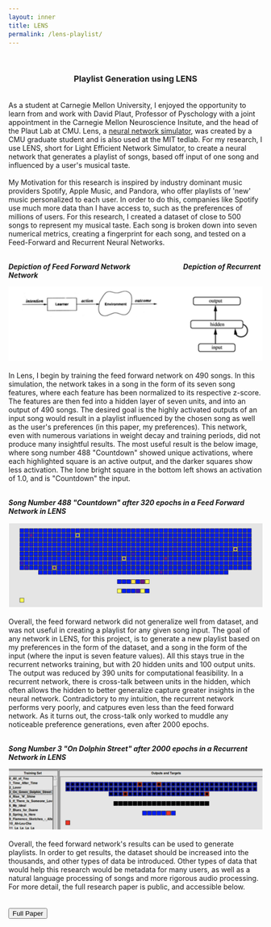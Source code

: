 ```yaml
---
layout: inner
title: LENS
permalink: /lens-playlist/
---
```

<br>
<div align="center">
<h3>Playlist Generation using LENS</h3>
</div>
<br>
<div align="left">
As a student at Carnegie Mellon University, I enjoyed the opportunity to learn from and work with David Plaut, Professor of Pyschology with a joint appointment in the Carnegie Mellon Neuroscience Insitute, and the head of the Plaut Lab at CMU. Lens, a <a href="https://ni.cmu.edu/~plaut/Lens/">neural network simulator</a>, was created by a CMU graduate student and is also used at the MIT tedlab. For my research, I use LENS, short for Light Efficient Network Simulator, to create a neural network that generates a playlist of songs, based off input of one song and influenced by a user's musical taste.
<br><br>
My Motivation for this research is inspired by industry dominant music providers Spotify, Apple Music, and Pandora, who offer playlists of 'new' music personalized to each user. In order to do this, companies like Spotify use much more data than I have access to, such as the preferences of millions of users. For this research, I created a dataset of close to 500 songs to represent my musical taste. Each song is broken down into seven numerical metrics, creating a fingerprint for each song, and tested on a Feed-Forward and Recurrent Neural Networks.
<br><br>
<p class="text-right"><strong><i>Depiction of Feed Forward Network &emsp;&emsp;&emsp;&emsp;&emsp;&emsp;&emsp; Depiction of Recurrent Network&emsp;</i></strong></p>

<img class="img-responsive" src="img/ffd-rec-networks.jpg" title="Flows of Feed Forward network (left) and Recurrent Network">
<br><br>
In Lens, I begin by training the feed forward network on 490 songs. In this simulation, the network takes in a song in the form of its seven song features, where each feature has been normalized to its respective z-score. The features are then fed into a hidden layer of seven units, and into an output of 490 songs. The desired goal is the highly activated outputs of an input song would result in a playlist influenced by the chosen song as well as the user's preferences (in this paper, my preferences). This network, even with numerous variations in weight decay and training periods, did not produce many insightful results. The most useful result is the below image, where song number 488 "Countdown" showed unique activations, where each highlighted square is an active output, and the darker squares show less activation. The lone bright square in the bottom left shows an activation of 1.0, and is "Countdown" the input.
<br><br>
<p class="text-center"><strong><i>Song Number 488 "Countdown" after 320 epochs in a Feed Forward Network in LENS</i></strong></p>
<img class="img-responsive" src="img/countdown.png" title="Countdown, #488, after 320 training epochs.">
<br><br>
Overall, the feed forward network did not generalize well from dataset, and was not useful in creating a playlist for any given song input. The goal of any network in LENS, for this project, is to generate a new playlist based on my preferences in the form of the dataset, and a song in the form of the input (where the input is seven feature values). All this stays true in the recurrent networks training, but with 20 hidden units and 100 output units. The output was reduced by 390 units for computational feasibility. In a recurrent network, there is cross-talk between units in the hidden, which often allows the hidden to better generalize capture greater insights in the neural network. Contradictory to my intuition, the recurrent network performs very poorly, and catpures even less than the feed forward network. As it turns out, the cross-talk only worked to muddle any noticeable preference generations, even after 2000 epochs.
<br><br>
<p class="text-center"><strong><i>Song Number 3 "On Dolphin Street" after 2000 epochs in a Recurrent Network in LENS</i></strong></p>
<img class="img-responsive" src="img/on-dolphin-street.png" title="On Dolphin Street, #3, after 2000 training epochs.">
<br><br>
Overall, the feed forward network's results can be used to generate playlists. In order to get results, the dataset should be increased into the thousands, and other types of data be introduced. Other types of data that would help this research would be metadata for many users, as well as a natural language processing of songs and more rigorous audio processing. For more detail, the full research paper is public, and accessible below.
<br><br><br>
<div class="text-center">
<a href="https://github.com/Sebastian-O-Rodriguez/projects/blob/master/playlist_prediction_in_LENS.pdf"><button class="btn btn-default btn-lg"><i class="fa fa-github fa-lg"></i>
Full Paper</button></a>
</div>
</div>